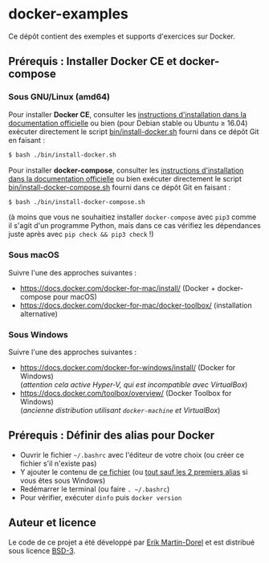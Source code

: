 # docker-examples

Ce dépôt contient des exemples et supports d'exercices sur Docker.

## Prérequis : Installer Docker CE et docker-compose

### Sous GNU/Linux (amd64)

Pour installer **Docker CE**, consulter les
[instructions d'installation dans la documentation
officielle](https://docs.docker.com/install/#supported-platforms)
ou bien (pour Debian stable ou Ubuntu ≥ 16.04) exécuter directement le
script [bin/install-docker.sh](./bin/install-docker.sh#L5-L21)
fourni dans ce dépôt Git en faisant :

```bash
$ bash ./bin/install-docker.sh
```

Pour installer **docker-compose**, consulter les
[instructions d'installation dans la documentation
officielle](https://docs.docker.com/compose/install/)
ou bien exécuter directement le script
[bin/install-docker-compose.sh](./bin/install-docker-compose.sh#L5-L12)
fourni dans ce dépôt Git en faisant :

```bash
$ bash ./bin/install-docker-compose.sh
```

(à moins que vous ne souhaitiez installer `docker-compose` avec `pip3`
comme il s'agit d'un programme Python, mais dans ce cas vérifiez les
dépendances juste après avec `pip check && pip3 check` !)

### Sous macOS

Suivre l'une des approches suivantes :

* <https://docs.docker.com/docker-for-mac/install/> (Docker + docker-compose pour macOS)
* <https://docs.docker.com/docker-for-mac/docker-toolbox/> (installation alternative)

### Sous Windows

Suivre l'une des approches suivantes :

* <https://docs.docker.com/docker-for-windows/install/> (Docker for Windows)  
  (*attention cela active Hyper-V, qui est incompatible avec VirtualBox*)
* <https://docs.docker.com/toolbox/overview/> (Docker Toolbox for Windows)  
  (*ancienne distribution utilisant `docker-machine` et VirtualBox*)

## Prérequis : Définir des alias pour Docker

- Ouvrir le fichier `~/.bashrc` avec l'éditeur de votre choix (ou
  créer ce fichier s'il n'existe pas)
- Y ajouter le contenu de [ce fichier](./bin/docker.bashrc)
  (ou [tout sauf les 2 premiers alias](./bin/docker.bashrc#L9-L16) si
  vous êtes sous Windows)
- Redémarrer le terminal (ou faire `. ~/.bashrc`)
- Pour vérifier, exécuter `dinfo` puis `docker version`

## Auteur et licence

Le code de ce projet a été développé par
[Erik Martin-Dorel](https://github.com/erikmd) et est distribué sous
licence [BSD-3](./LICENSE).

